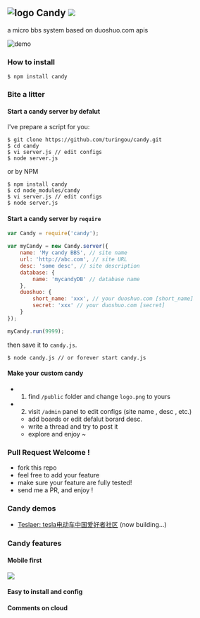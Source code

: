 ![logo](http://ww1.sinaimg.cn/large/61ff0de3gw1e7d9luh49bj201201bdfm.jpg) Candy ![](https://badge.fury.io/js/candy.png)
---

a micro bbs system based on duoshuo.com apis

![demo](http://ww1.sinaimg.cn/large/61ff0de3gw1e7edq7tkiuj20vc0m0786.jpg)

### How to install

````
$ npm install candy
````

### Bite a litter

#### Start a candy server by defalut 

I've prepare a script for you: 

````
$ git clone https://github.com/turingou/candy.git
$ cd candy
$ vi server.js // edit configs
$ node server.js
````
or by NPM

````
$ npm install candy
$ cd node_modules/candy
$ vi server.js // edit configs
$ node server.js
````

#### Start a candy server by `require`

````javascript
var Candy = require('candy');

var myCandy = new Candy.server({
    name: 'My candy BBS', // site name
    url: 'http://abc.com', // site URL
    desc: 'some desc', // site description
    database: {
        name: 'mycandyDB' // database name
    },
    duoshuo: { 
        short_name: 'xxx', // your duoshuo.com [short_name]
        secret: 'xxx' // your duoshuo.com [secret]
    }
});

myCandy.run(9999);
````
then save it to `candy.js`.

````
$ node candy.js // or forever start candy.js
````

#### Make your custom candy

- 1. find `/public` folder and change `logo.png` to yours
- 2. visit `/admin` panel to edit configs (site name , desc , etc.)
    - add boards or edit defalut borard desc.
    - write a thread and try to post it
    - explore and enjoy ~

### Pull Request Welcome !

- fork this repo
- feel free to add your feature
- make sure your feature are fully tested!
- send me a PR, and enjoy !

### Candy demos

- [Teslaer: tesla电动车中国爱好者社区](http://teslaer.com) (now building...)

### Candy features

#### Mobile first
![](http://ww3.sinaimg.cn/large/61ff0de3gw1e7edph6gnzj20ea0m0mz8.jpg)

#### Easy to install and config

#### Comments on cloud
